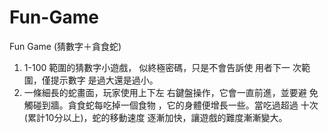# Fun-Game
Fun Game (猜數字＋貪食蛇)

 1. 1-100 範圍的猜數字小遊戲， 似終極密碼，只是不會告訴使 用者下一 次範圍，僅提示數字 是過大還是過小。
 2. 一條細長的蛇畫面，玩家使用上下左 右鍵盤操作，它會一直前進，並要避 免觸碰到牆。貪食蛇每吃掉一個食物 ，它的身體便增長一些。當吃過超過 十次(累計10分以上)，蛇的移動速度 逐漸加快，讓遊戲的難度漸漸變大。
